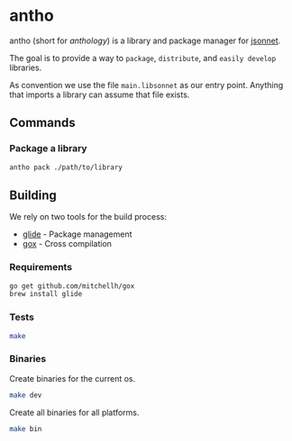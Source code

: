 # antho

antho (short for _anthology_) is a library and package manager for [jsonnet](http://jsonnet.org/).

The goal is to provide a way to `package`, `distribute`, and `easily develop` libraries.

As convention we use the file `main.libsonnet` as our entry point. Anything that imports a library can assume that file exists.

## Commands

### Package a library

```bash
antho pack ./path/to/library
```

## Building

We rely on two tools for the build process:

* [glide](https://github.com/Masterminds/glide) - Package management
* [gox](https://github.com/mitchellh/gox) - Cross compilation

### Requirements

```bash
go get github.com/mitchellh/gox
brew install glide
```

### Tests

```bash
make
```

### Binaries

Create binaries for the current os.

```bash
make dev
```

Create all binaries for all platforms.

```bash
make bin
```
